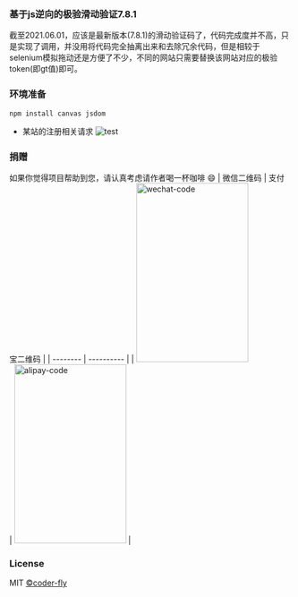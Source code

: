 ### 基于js逆向的极验滑动验证7.8.1

截至2021.06.01，应该是最新版本(7.8.1)的滑动验证码了，代码完成度并不高，只是实现了调用，并没用将代码完全抽离出来和去除冗余代码，但是相较于selenium模拟拖动还是方便了不少，不同的网站只需要替换该网站对应的极验token(即gt值)即可。
### 环境准备
```shell script
npm install canvas jsdom
```

- 某站的注册相关请求
![test](https://img-blog.csdnimg.cn/20210604170204595.gif#pic_center)

### 捐赠
如果你觉得项目帮助到您，请认真考虑请作者喝一杯咖啡 😄
| 微信二维码 | 支付宝二维码 |
| -------- | ---------- |
| <img src="https://img-blog.csdnimg.cn/20210601141102553.jpg?x-oss-process=image/watermark,type_ZmFuZ3poZW5naGVpdGk,shadow_10,text_aHR0cHM6Ly9ibG9nLmNzZG4ubmV0L3dhbmc3ODU5OTQ1OTk=,size_16,color_FFFFFF,t_70#pic_center" width="200" height="320" alt="wechat-code"/><br/> | <img src="https://img-blog.csdnimg.cn/20210601144611993.jpg?x-oss-process=image/watermark,type_ZmFuZ3poZW5naGVpdGk,shadow_10,text_aHR0cHM6Ly9ibG9nLmNzZG4ubmV0L3dhbmc3ODU5OTQ1OTk=,size_16,color_FFFFFF,t_70#pic_center" width=200 height="320" alt="alipay-code"> |

### License
MIT [©coder-fly](https://github.com/coder-fly)
